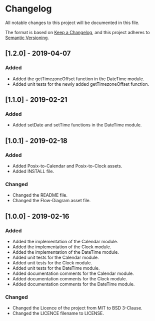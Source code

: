 # Changelog
All notable changes to this project will be documented in this file.

The format is based on [Keep a Changelog](https://keepachangelog.com/en/1.0.0/),
and this project adheres to [Semantic Versioning](https://semver.org/spec/v2.0.0.html).

## [1.2.0] - 2019-04-07
### Added
- Added the getTimezoneOffset function in the DateTime module.
- Added unit tests for the newly added getTimezoneOffset function.

## [1.1.0] - 2019-02-21
### Added
- Added setDate and setTime functions in the DateTime module.


## [1.0.1] - 2019-02-18
### Added
- Added Posix-to-Calendar and Posix-to-Clock assets.
- Added INSTALL file.

### Changed
- Changed the README file.
- Changed the Flow-Diagram asset file.


## [1.0.0] - 2019-02-16
### Added
- Added the implementation of the Calendar module.
- Added the implementation of the Clock module.
- Added the implementation of the DateTime module.
- Added unit tests for the Calendar module.
- Added unit tests for the Clock module.
- Added unit tests for the DateTime module.
- Added documentation comments for the Calendar module.
- Added documentation comments for the Clock module.
- Added documentation comments for the DateTime module.


### Changed
- Changed the Licence of the project from MIT to BSD 3-Clause.
- Changed the LICENCE filename to LICENSE.
